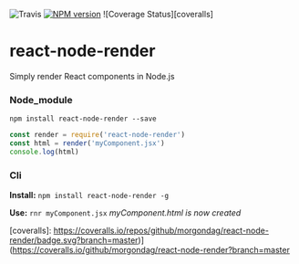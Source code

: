 ![Travis][travis]
[![NPM version][npm-image]][npm-url]
![Coverage Status][coveralls]

# react-node-render
Simply render React components in Node.js

### Node_module
```npm install react-node-render --save```
```js
const render = require('react-node-render')
const html = render('myComponent.jsx')
console.log(html)
```

### Cli
**Install:**
```npm install react-node-render -g```

**Use:**
```rnr myComponent.jsx```
*myComponent.html is now created*


[travis]: https://travis-ci.org/morgondag/react-node-render.svg?branch=master
[npm-image]: https://img.shields.io/npm/v/react-node-render.svg?style=flat-square
[npm-url]: https://www.npmjs.com/package/react-node-render
[coveralls]: https://coveralls.io/repos/github/morgondag/react-node-render/badge.svg?branch=master)](https://coveralls.io/github/morgondag/react-node-render?branch=master
